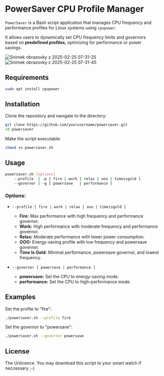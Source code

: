# PowerSaver CPU Profile Manager

`PowerSaver` is a Bash script application that manages CPU frequency and performance profiles for Linux systems using `cpupower`.  

It allows users to dynamically set CPU frequency limits and governors based on **predefined profiles**, optimizing for performance or power savings.

![Snímek obrazovky z 2025-02-25 07-31-25](https://github.com/user-attachments/assets/6f5e66eb-81bf-43a7-94b6-ea355ab2294e)
![Snímek obrazovky z 2025-02-25 07-31-45](https://github.com/user-attachments/assets/3532cf9a-76f6-4765-a5bb-fe9130e3536f)

## Requirements
```bash
sudo apt install cpupower
```

## Installation

Clone the repository and navigate to the directory:

```bash
git clone https://github.com/yourusername/powersaver.git
cd powersaver
```

Make the script executable:

```bash
chmod +x powersaver.sh
```

## Usage

```bash
powersaver.sh [options] 
    --profile  | -p [ fire | work | relax | ooo | timeisgold ]
    --governor | -g [ powersave   | performance ]
```

### Options:

- `--profile [ fire | work | relax | ooo | timeisgold ]`
  - **Fire:** Max performance with high frequency and performance governor.
  - **Work:** High performance with moderate frequency and performance governor.
  - **Relax:** Moderate performance with lower power consumption.
  - **OOO:** Energy-saving profile with low frequency and powersave governor.
  - **Time Is Gold:** Minimal performance, powersave governor, and lowest frequency.

- `--governor [ powersave | performance ]`
  - **powersave:** Set the CPU to energy-saving mode.
  - **performance:** Set the CPU to high-performance mode.

## Examples

Set the profile to "fire":

```bash
./powersaver.sh --profile fire
```

Set the governor to "powersave":

```bash
./powersaver.sh --governor powersave
```

## License

The Unlicence. You may download this script to your smart watch if neccessary ;-)
